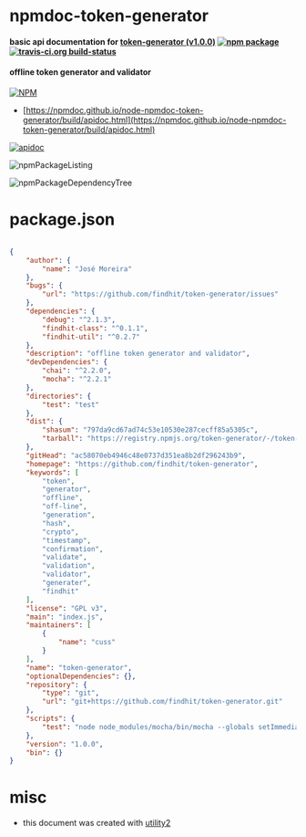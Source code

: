 # npmdoc-token-generator

#### basic api documentation for  [token-generator (v1.0.0)](https://github.com/findhit/token-generator)  [![npm package](https://img.shields.io/npm/v/npmdoc-token-generator.svg?style=flat-square)](https://www.npmjs.org/package/npmdoc-token-generator) [![travis-ci.org build-status](https://api.travis-ci.org/npmdoc/node-npmdoc-token-generator.svg)](https://travis-ci.org/npmdoc/node-npmdoc-token-generator)

#### offline token generator and validator

[![NPM](https://nodei.co/npm/token-generator.png?downloads=true&downloadRank=true&stars=true)](https://www.npmjs.com/package/token-generator)

- [https://npmdoc.github.io/node-npmdoc-token-generator/build/apidoc.html](https://npmdoc.github.io/node-npmdoc-token-generator/build/apidoc.html)

[![apidoc](https://npmdoc.github.io/node-npmdoc-token-generator/build/screenCapture.buildCi.browser.%252Ftmp%252Fbuild%252Fapidoc.html.png)](https://npmdoc.github.io/node-npmdoc-token-generator/build/apidoc.html)

![npmPackageListing](https://npmdoc.github.io/node-npmdoc-token-generator/build/screenCapture.npmPackageListing.svg)

![npmPackageDependencyTree](https://npmdoc.github.io/node-npmdoc-token-generator/build/screenCapture.npmPackageDependencyTree.svg)



# package.json

```json

{
    "author": {
        "name": "José Moreira"
    },
    "bugs": {
        "url": "https://github.com/findhit/token-generator/issues"
    },
    "dependencies": {
        "debug": "^2.1.3",
        "findhit-class": "^0.1.1",
        "findhit-util": "^0.2.7"
    },
    "description": "offline token generator and validator",
    "devDependencies": {
        "chai": "^2.2.0",
        "mocha": "^2.2.1"
    },
    "directories": {
        "test": "test"
    },
    "dist": {
        "shasum": "797da9cd67ad74c53e10530e287cecff85a5305c",
        "tarball": "https://registry.npmjs.org/token-generator/-/token-generator-1.0.0.tgz"
    },
    "gitHead": "ac58070eb4946c48e0737d351ea8b2df296243b9",
    "homepage": "https://github.com/findhit/token-generator",
    "keywords": [
        "token",
        "generator",
        "offline",
        "off-line",
        "generation",
        "hash",
        "crypto",
        "timestamp",
        "confirmation",
        "validate",
        "validation",
        "validator",
        "generater",
        "findhit"
    ],
    "license": "GPL v3",
    "main": "index.js",
    "maintainers": [
        {
            "name": "cuss"
        }
    ],
    "name": "token-generator",
    "optionalDependencies": {},
    "repository": {
        "type": "git",
        "url": "git+https://github.com/findhit/token-generator.git"
    },
    "scripts": {
        "test": "node node_modules/mocha/bin/mocha --globals setImmediate,clearImmediate --check-leaks --colors -t 10000 --reporter spec $(find test/* -name '*.test.js')"
    },
    "version": "1.0.0",
    "bin": {}
}
```



# misc
- this document was created with [utility2](https://github.com/kaizhu256/node-utility2)
